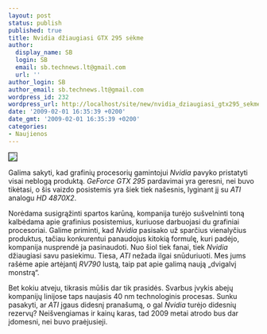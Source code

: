 ```yaml
---
layout: post
status: publish
published: true
title: Nvidia džiaugiasi GTX 295 sėkme
author:
  display_name: SB
  login: SB
  email: sb.technews.lt@gmail.com
  url: ''
author_login: SB
author_email: sb.technews.lt@gmail.com
wordpress_id: 232
wordpress_url: http://localhost/site/new/nvidia_dziaugiasi_gtx295_sekme/
date: '2009-02-01 16:35:39 +0200'
date_gmt: '2009-02-01 16:35:39 +0200'
categories:
- Naujienos
---
```

<div class="imgright"><img src="http://tbn2.google.com/images?q=tbn:1sguteKB7m_1kM:http://toastedtech.files.wordpress.com/2008/06/nvidia_logo3.jpg" border="1" /></div>
<p>Galima sakyti, kad grafinių procesorių gamintojui <i>Nvidia</i> pavyko pristatyti visai neblogą produktą. <i>GeForce GTX 295</i> pardavimai yra geresni, nei buvo tikėtasi, o šis vaizdo posistemis yra šiek tiek našesnis, lyginant jį su <i>ATI</i> analogu <i>HD 4870X2</i>.</p>
<p>Norėdama susigrąžinti spartos karūną, kompanija turėjo sušvelninti toną kalbėdama apie grafinius posistemius, kuriuose darbuojasi du grafiniai procesoriai. Galime priminti, kad <i>Nvidia</i> pasisako už sparčius vienalyčius produktus, tačiau konkurentui panaudojus kitokią formulę, kuri padėjo, kompanija nusprendė ja pasinaudoti. Nuo šiol tiek fanai, tiek <i>Nvidia</i> džiaugiasi savu pasiekimu. Tiesa, <i>ATI</i> nežada ilgai snūduriuoti. Mes jums rašėme apie artėjantį <i>RV790</i> lustą, taip pat apie galimą naują „dvigalvį monstrą“. </p>
<p>Bet kokiu atveju, tikrasis mūšis dar tik prasidės. Svarbus įvykis abejų kompanijų linijose taps naujasis 40 nm technologinis procesas. Sunku pasakyti, ar <i>ATI</i> įgaus didesnį pranašumą, o gal <i>Nvidia</i> turėjo didesnių rezervų? Neišvengiamas ir kainų karas, tad 2009 metai atrodo bus dar įdomesni, nei buvo praėjusieji.</p>
